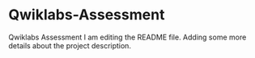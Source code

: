 # Qwiklabs-Assessment
Qwiklabs Assessment
I am editing the README file. Adding some more details about the project description.
